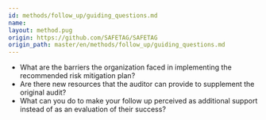 ```yaml
---
id: methods/follow_up/guiding_questions.md
name: 
layout: method.pug
origin: https://github.com/SAFETAG/SAFETAG
origin_path: master/en/methods/follow_up/guiding_questions.md
---
```


* What are the barriers the organization faced in implementing the recommended risk mitigation plan?
* Are there new resources that the auditor can provide to supplement the original audit?
* What can you do to make your follow up perceived as additional support instead of as an evaluation of their success?


